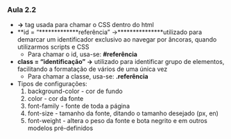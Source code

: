 ### Aula 2.2

- ****************************************<style></style> →**************************************** tag usada para chamar o CSS dentro do html
- **id = “*************referência” →***************utilizado para demarcar um identificador exclusivo ao navegar por âncoras, quando utilizarmos scripts e CSS
    - Para chamar o id, usa-se: ************************#referência************************
- **class = “identificação” →** utilizado para identificar grupo de elementos, facilitando a formatação de vários de uma única vez
    - Para chamar a classe, usa-se: ************************.referência************************
- Tipos de configurações:
    1. background-color - cor de fundo
    2. color - cor da fonte
    3. font-family - fonte de toda a página
    4. font-size - tamanho da fonte, ditando o tamanho desejado (px, en)
    5. font-weight - altera o peso da fonte e bota negrito e em outros modelos pré-definidos